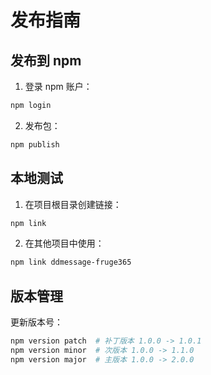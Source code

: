 # 发布指南

## 发布到 npm

1. 登录 npm 账户：
```bash
npm login
```

2. 发布包：
```bash
npm publish
```

## 本地测试

1. 在项目根目录创建链接：
```bash
npm link
```

2. 在其他项目中使用：
```bash
npm link ddmessage-fruge365
```

## 版本管理

更新版本号：
```bash
npm version patch  # 补丁版本 1.0.0 -> 1.0.1
npm version minor  # 次版本 1.0.0 -> 1.1.0  
npm version major  # 主版本 1.0.0 -> 2.0.0
```